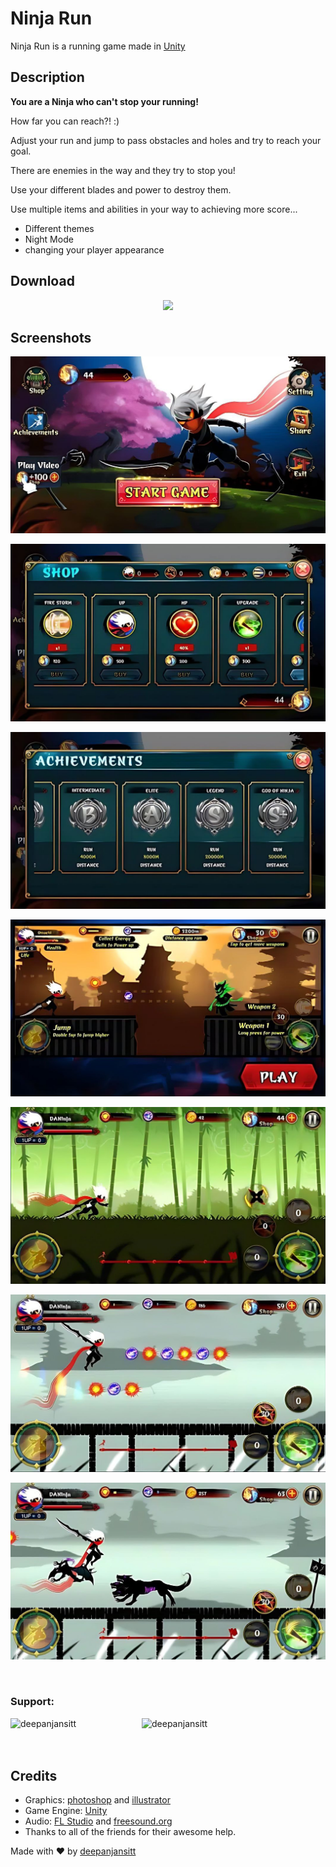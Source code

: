 # Ninja Run

Ninja Run is a running game made in [Unity](https://unity3d.com/)

## Description

<strong>You are a Ninja who can't stop your running!</strong> 

How far you can reach?! :) 

Adjust your run and jump to pass obstacles and holes and try to reach your goal. 

There are enemies in the way and they try to stop you! 

Use your different blades and power to destroy them. 

Use multiple items and abilities in your way to achieving more score... 

<ul>
<li>Different themes</li>
<li>Night Mode</li> 
<li>changing your player appearance</li>
</ul>


## Download

<p align="center">
  <a href="https://drive.google.com/file/d/1IOioz2lc0uv-x2XV723JXrXwH0jGJDU9/view?usp=drivesdk">
    <img src="https://www.mtctutorials.com/wp-content/uploads/2019/04/Download-button-png-red-color-by-mtc-tutorials-2048x574.png" height="150">
  </a>
</p>

## Screenshots

<p align="center">
  <img src="https://github.com/deepanjansitt/Ninja-run-game/blob/main/Screenshots/1.jpg" />
</p>
<p align="center">
  <img src="https://github.com/deepanjansitt/Ninja-run-game/blob/main/Screenshots/2.jpg" />
</p>
<p align="center">
  <img src="https://github.com/deepanjansitt/Ninja-run-game/blob/main/Screenshots/3.jpg" />
</p>
<p align="center">
  <img src="https://github.com/deepanjansitt/Ninja-run-game/blob/main/Screenshots/4.jpg" />
</p>
<p align="center">
  <img src="https://github.com/deepanjansitt/Ninja-run-game/blob/main/Screenshots/5.jpg" />
</p>
<p align="center">
  <img src="https://github.com/deepanjansitt/Ninja-run-game/blob/main/Screenshots/6.jpg" />
</p>
<p align="center">
  <img src="https://github.com/deepanjansitt/Ninja-run-game/blob/main/Screenshots/7.jpg" />
</p>

<br>
<h3 align="left">Support:</h3>
<p><a href="https://www.buymeacoffee.com/deepanjansitt"> <img align="left" src="https://cdn.buymeacoffee.com/buttons/v2/default-yellow.png" height="50" width="210" alt="deepanjansitt" /></a><a href="https://ko-fi.com/deepanjansitt"> <img align="left" src="https://cdn.ko-fi.com/cdn/kofi3.png?v=3" height="50" width="210" alt="deepanjansitt" /></a></p><br><br><br>


## Credits

- Graphics: [photoshop](https://www.adobe.com/products/photoshop.html) and [illustrator](https://www.adobe.com/products/illustrator.html)
- Game Engine: [Unity](https://unity3d.com/)
- Audio: [FL Studio](https://www.image-line.com/flstudio/) and [freesound.org](https://freesound.org/)
- Thanks to all of the friends for their awesome help.


Made with :heart: by [deepanjansitt](https://github.com/deepanjansitt)
